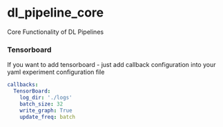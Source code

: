 # dl_pipeline_core
Core Functionality of DL Pipelines

### Tensorboard

If you want to add tensorboard - just add callback configuration into your yaml experiment configuration file 

```yaml
callbacks:
  TensorBoard:
    log_dir: './logs'
    batch_size: 32
    write_graph: True
    update_freq: batch
```    